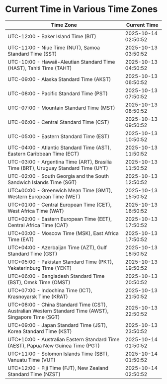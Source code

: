 # Current Time in Various Time Zones

| Time Zone | Current Time |
|-----------|--------------|
| UTC-12:00 - Baker Island Time (BIT) | 2025-10-14 02:50:52 |
| UTC-11:00 - Niue Time (NUT), Samoa Standard Time (SST) | 2025-10-13 03:50:52 |
| UTC-10:00 - Hawaii-Aleutian Standard Time (HAST), Tahiti Time (TAHT) | 2025-10-13 04:50:52 |
| UTC-09:00 - Alaska Standard Time (AKST) | 2025-10-13 06:50:52 |
| UTC-08:00 - Pacific Standard Time (PST) | 2025-10-13 07:50:52 |
| UTC-07:00 - Mountain Standard Time (MST) | 2025-10-13 08:50:52 |
| UTC-06:00 - Central Standard Time (CST) | 2025-10-13 09:50:52 |
| UTC-05:00 - Eastern Standard Time (EST) | 2025-10-13 10:50:52 |
| UTC-04:00 - Atlantic Standard Time (AST), Eastern Caribbean Time (ECT) | 2025-10-13 11:50:52 |
| UTC-03:00 - Argentina Time (ART), Brasília Time (BRT), Uruguay Standard Time (UYT) | 2025-10-13 11:50:52 |
| UTC-02:00 - South Georgia and the South Sandwich Islands Time (SGT) | 2025-10-13 12:50:52 |
| UTC±00:00 - Greenwich Mean Time (GMT), Western European Time (WET) | 2025-10-13 15:50:52 |
| UTC+01:00 - Central European Time (CET), West Africa Time (WAT) | 2025-10-13 16:50:52 |
| UTC+02:00 - Eastern European Time (EET), Central Africa Time (CAT) | 2025-10-13 17:50:52 |
| UTC+03:00 - Moscow Time (MSK), East Africa Time (EAT) | 2025-10-13 17:50:52 |
| UTC+04:00 - Azerbaijan Time (AZT), Gulf Standard Time (GST) | 2025-10-13 18:50:52 |
| UTC+05:00 - Pakistan Standard Time (PKT), Yekaterinburg Time (YEKT) | 2025-10-13 19:50:52 |
| UTC+06:00 - Bangladesh Standard Time (BST), Omsk Time (OMST) | 2025-10-13 20:50:52 |
| UTC+07:00 - Indochina Time (ICT), Krasnoyarsk Time (KRAT) | 2025-10-13 21:50:52 |
| UTC+08:00 - China Standard Time (CST), Australian Western Standard Time (AWST), Singapore Time (SGT) | 2025-10-13 22:50:52 |
| UTC+09:00 - Japan Standard Time (JST), Korea Standard Time (KST) | 2025-10-13 23:50:52 |
| UTC+10:00 - Australian Eastern Standard Time (AEST), Papua New Guinea Time (PGT) | 2025-10-14 01:50:52 |
| UTC+11:00 - Solomon Islands Time (SBT), Vanuatu Time (VUT) | 2025-10-14 01:50:52 |
| UTC+12:00 - Fiji Time (FJT), New Zealand Standard Time (NZST) | 2025-10-14 02:50:52 |
